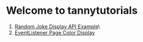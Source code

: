 # Welcome to tannytutorials

1) [Random Joke Display API Example](https://tanmoy1999.github.io/tannytutorials/index1.html)\
2) [EventListener Page Color Display](https://tanmoy1999.github.io/tannytutorials/eventListener.html)
